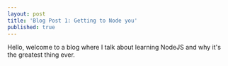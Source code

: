 ```yaml
---
layout: post
title: 'Blog Post 1: Getting to Node you'
published: true
---
```


Hello, welcome to a blog where I talk about learning NodeJS and why it's the greatest thing ever. 
